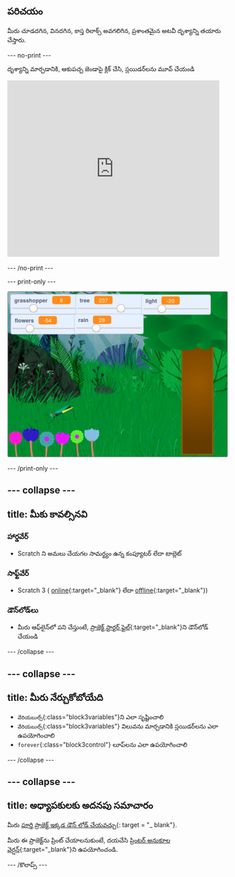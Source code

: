 ## పరిచయం

మీరు చూడదగిన, వినదగిన, కాస్త రిలాక్స్ అవగలిగిన, ప్రశాంతమైన అటవీ దృశ్యాన్ని తయారు చేస్తారు.

--- no-print ---

దృశ్యాన్ని మార్చడానికి, ఆకుపచ్చ జెండాపై క్లిక్ చేసి, స్లయిడర్‌లను మూవ్ చేయండి

<div>
<iframe src="https://scratch.mit.edu/projects/401955374/embed" allowtransparency="true" width="485" height="402" frameborder="0" scrolling="no" allowfullscreen></iframe>
</div>

--- /no-print ---

--- print-only ---

![పూర్తి ప్రాజెక్ట్](images/showcase.png)

--- /print-only ---

--- collapse ---
---
title: మీకు కావల్సినవి
---

### హార్డవేర్
+ Scratch ని అమలు చేయగల సామర్థ్యం ఉన్న కంప్యూటర్ లేదా టాబ్లెట్

### సాఫ్ట్‌వేర్
+ Scratch 3 ( [online](https://scratch.mit.edu/){:target="_blank"} లేదా [offline](https://scratch.mit.edu/download){:target="_blank"})

### డౌన్‌లోడ్‌లు
+  మీరు ఆఫ్‌లైన్‌లో పని చేస్తుంటే, [ప్రాజెక్ట్ స్టార్టర్ ఫైల్](https://rpf.io/p/en/serene-scene-go){:target="_blank"}ని డౌన్‌లోడ్ చేయండి

--- /collapse ---

--- collapse ---
---
title: మీరు నేర్చుకోబోయేది
---

- `వేరియబుల్స్`{:class="block3variables"}ని ఎలా సృష్టించాలి
- `వేరియబుల్స్`{:class="block3variables"} విలువను మార్చడానికి స్లయిడర్‌లను ఎలా ఉపయోగించాలి
- `forever`{:class="block3control"} లూప్‌లను ఎలా ఉపయోగించాలి

--- /collapse ---

--- collapse ---
---
title: అధ్యాపకులకు అదనపు సమాచారం
---

మీరు [పూర్తి ప్రాజెక్ట్ ఇక్కడ డౌన్ లోడ్ చేయవచ్చు](https://rpf.io/p/en/serene-scene-get){: target = "_ blank"}.

మీరు ఈ ప్రాజెక్ట్‌ను ప్రింట్ చేయాలనుకుంటే, దయచేసి [ప్రింటర్ అనుకూల వెర్షన్](https://projects.raspberrypi.org/en/projects/serene-scene/print){:target="_blank"}ని ఉపయోగించండి.

--- /కొలాప్స్ ---
